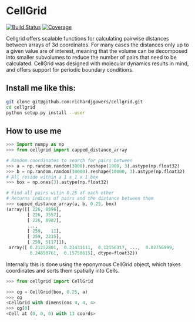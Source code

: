 CellGrid
========

[![Build Status](https://img.shields.io/travis/richardjgowers/cellgrid.svg)](https://travis-ci.org/richardjgowers/cellgrid)
[![Coverage](https://img.shields.io/coveralls/richardjgowers/cellgrid.svg)](https://coveralls.io/r/richardjgowers/cellgrid?branch=master)

Cellgrid offers scalable functions for calculating pairwise distances between arrays of 3d coordinates.
For many cases the distances only up to a given value are of interest, meaning that the volume can be decomposed into smaller subvolumes to reduce the number of pairs that need to be calculated.
CellGrid was designed with molecular dynamics results in mind, and offers support for periodic boundary conditions.

Install me like this:
---------------------
``` bash
git clone git@github.com:richardjgowers/cellgrid.git
cd cellgrid
python setup.py install --user
```

How to use me
-------------

``` python
>>> import numpy as np
>>> from cellgrid import capped_distance_array

# Random coordinates to search for pairs between
>>> a = np.random.random(3000).reshape(1000, 3).astype(np.float32)
>>> b = np.random.random(30000).reshape(10000, 3).astype(np.float32)
# All reside within a 1 x 1 x 1 box
>>> box = np.ones(3).astype(np.float32)

# Find all pairs witin 0.25 of each other
# Returns indices of pairs and the distance between them
>>> capped_distance_array(a, b, 0.25, box)
(array([[ 226, 8896],
        [ 226, 3557],
        [ 226, 8982],
        ..., 
        [ 259,   11],
        [ 259, 2215],
        [ 259, 5117]]),
 array([ 0.21252801,  0.21431111,  0.12156317, ...,  0.02756999,
         0.24850761,  0.15750615], dtype=float32))

```

Internally this is done using the eponymous CellGrid object, which takes coordinates and sorts them spatially into Cells.

``` python
>>> from cellgrid import CellGrid

>>> cg = CellGrid(box, 0.25, a)
>>> cg
<CellGrid with dimensions 4, 4, 4>
>>> cg[0]
<Cell at (0, 0, 0) with 13 coords>

```

